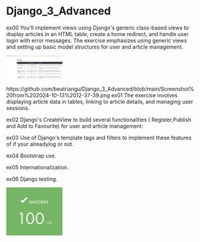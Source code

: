 # Django_3_Advanced

ex00 You’ll implement views using Django's generic class-based views to display articles in an HTML table, create a home redirect, and handle user login with error messages. The exercise emphasizes using generic views and setting up basic model structures for user and article management.
<p align="left">
  <img src="https://github.com/beatriangu/Django_3_Advanced/blob/main/Screenshot%20from%202024-10-13%2012-37-39.png" width="150"/>
</p>
https://github.com/beatriangu/Django_3_Advanced/blob/main/Screenshot%20from%202024-10-13%2012-37-39.png
ex01 The exercise involves displaying article data in tables, linking to article details, and managing user sessions.

ex02  Django's CreateView to build several functionalities ( Register,Publish and Add to Favourite) for user and article management:

ex03 Use of Django's template tags and filters to implement these features of if your alreadylog or not.

ex04 Bootstrap use.

ex05 Internationalization.

ex06 Django testing.

<p align="left">
  <img src="https://github.com/beatriangu/Libft/blob/main/100.png?raw=true" alt="100.png" width="150"/>
</p>
